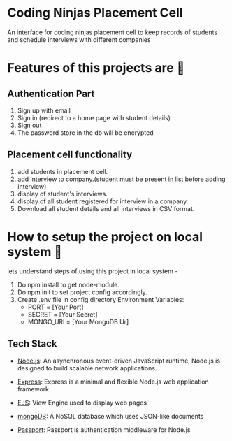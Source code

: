 # Coding Ninjas Placement Cell

An interface for coding ninjas placement cell to keep records of students and schedule interviews with different companies

# Features of this projects are 🚱
## Authentication Part
1. Sign up with email
2. Sign in (redirect to a home page with student details)
3. Sign out
4. The password store in the db will be encrypted

## Placement cell functionality
1. add students in placement cell.
2. add interview to company.(student must be present in list before adding interview)
3. display of student's interviews.
4. display of all student registered for interview in a company.
5. Download all student details and all interviews in CSV format.


# How to setup the project on local system 🚱
lets understand steps of using this project in local system -

1. Do npm install to get node-module.
2. Do npm init to set project config accordingly.
3. Create .env file in config directory
      Environment Variables:
      - PORT = [Your Port]
      - SECRET = [Your Secret]
      - MONGO_URI = [Your MongoDB Ur]

## Tech Stack

- [Node.js](https://nodejs.org/en/): An asynchronous event-driven JavaScript runtime, Node.js is designed to build scalable network applications.

- [Express](https://expressjs.com/): Express is a minimal and flexible Node.js web application framework

- [EJS](https://ejs.co/): View Engine used to display web pages

- [mongoDB](https://www.mongodb.com/): A NoSQL database which uses JSON-like documents

- [Passport](http://www.passportjs.org/): Passport is authentication middleware for Node.js
